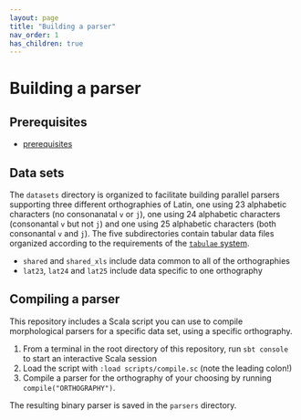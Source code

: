 ```yaml
---
layout: page
title: "Building a parser"
nav_order: 1
has_children: true
---
```



# Building a parser


## Prerequisites

- [prerequisites](./prerequisites/)

## Data sets

The `datasets` directory is organized to facilitate building parallel parsers supporting three different orthographies of Latin, one using 23 alphabetic characters (no consonanatal `v` or `j`), one using 24 alphabetic characters (consonantal `v` but not `j`) and one using 25 alphabetic characters (both consonantal `v` and `j`).  The five subdirectories contain tabular data files organized according to the requirements of the [`tabulae`  system](https://github.com/neelsmith/tabulae).

- `shared` and `shared_xls` include data common to all of the orthographies
- `lat23`, `lat24` and `lat25` include data specific to one orthography




## Compiling a parser

This repository includes a Scala script you can use to compile morphological parsers for a specific data set, using a specific orthography.

1. From a terminal in the root directory of this repository, run `sbt console` to start an interactive Scala session
2. Load the script with `:load scripts/compile.sc` (note the leading colon!)
3. Compile a parser for the orthography of your choosing by running `compile("ORTHOGRAPHY")`.

The resulting binary parser is saved in the `parsers` directory.
